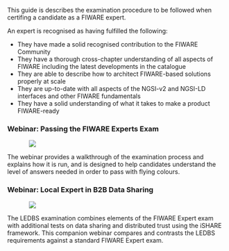 This guide is describes the examination procedure to be followed when certifing a candidate as a FIWARE expert.

An expert is recognised as having fulfilled the following:

-   They have made a solid recognised contribution to the FIWARE Community
-   They have a thorough cross-chapter understanding of all aspects of FIWARE including the latest developments in the
    catalogue
-   They are able to describe how to architect FIWARE-based solutions properly at scale
-   They are up-to-date with all aspects of the NGSI-v2 and NGSI-LD interfaces and other FIWARE fundamentals
-   They have a solid understanding of what it takes to make a product FIWARE-ready


### Webinar: Passing the FIWARE Experts Exam

<p><a href="https://www.youtube.com/watch?v=6_JLn-69Z_8"><img style="padding-left:50px;" src="https://fiware-ops.github.io/docs.academy/img/experts.png"></a></p>


The webinar provides a walkthrough of the examination process and explains how it is run, and is designed to help
candidates understand the level of answers needed in order to pass with flying colours.

### Webinar: Local Expert in B2B Data Sharing


<p><a href="https://www.youtube.com/watch?v=J38N832HRjM"><img style="padding-left:50px;" src="https://fiware-ops.github.io/docs.academy/img/lebds.png"></a></p>

The LEDBS examination combines elements of the FIWARE Expert exam with additional tests on data sharing and distributed trust using
the iSHARE framework. This companion webinar compares and contrasts the LEDBS requirements against a standard FIWARE Expert exam.
